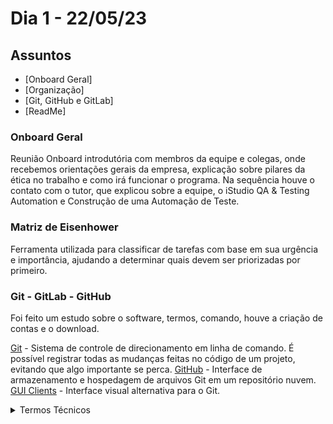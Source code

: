 # Dia 1 - 22/05/23

## Assuntos
- [Onboard Geral]
- [Organização]
- [Git, GitHub e GitLab]
- [ReadMe]

### Onboard Geral
Reunião Onboard introdutória com membros da equipe e colegas, onde recebemos orientações gerais da empresa, explicação sobre pilares da ética no trabalho e como irá funcionar o programa. Na sequência houve o contato com o tutor, que explicou sobre a equipe, o iStudio QA & Testing Automation e Construção de uma Automação de Teste.

### Matriz de Eisenhower
Ferramenta utilizada para classificar de tarefas com base em sua urgência e importância, ajudando a determinar quais devem ser priorizadas por primeiro.

### Git - GitLab - GitHub
Foi feito um estudo sobre o software, termos, comando, houve a criação de contas e o download.

[Git](https://git-scm.com/) - Sistema de controle de direcionamento em linha de comando. É possível registrar todas as mudanças feitas no código de um projeto, evitando que algo importante se perca.
[GitHub](https://github.com/) - Interface de armazenamento e hospedagem de arquivos Git em um repositório nuvem.<br>
[GUI Clients](https://git-scm.com/downloads/guis) - Interface visual alternativa para o Git.

 <details><summary>Termos Técnicos</summary>
Branch - ramificação da ordem cronológica de um projeto, com o fim de facilitar testes e experimentos em novos códigos em "linhas do tempo" diferentes.

Commit - postagem de alterações de projetos.

Merge - junção de duas branchs, isso ocorre quando há alterações feitas por dois usuários diferentes no mesmo arquivo (não funciona se for na mesma linha).

Remote - linka um repositório criado em sua própria máquina em um repositório no GitHub

Push - utiliza-se para inserir um "Commit" durante o "Remote".

Pull - utiliza-se puxar um repositório do GitHub para a própria máquina.</details> 

